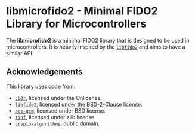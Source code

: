 # libmicrofido2 - Minimal FIDO2 Library for Microcontrollers

The **libmicrofido2** is a minimal FIDO2 library that is designed to be used in microcontrollers.
It is heavily inspired by the [`libfido2`](https://github.com/Yubico/libfido2) and aims to have a similar API.

## Acknowledgements

This library uses code from:

- [`cb0r`](https://github.com/quartzjer/cb0r), licensed under the Unlicense.
- [`libfido2`](https://github.com/Yubico/libfido2), licensed under the BSD-2-Clause license.
- [`aes-gcm`](https://github.com/anibali/aes_gcm), licensed under BSD license.
- [`tinf`](https://github.com/jibsen/tinf), licensed under zlib license.
- [`crypto-algorithms`](https://github.com/B-Con/crypto-algorithms), public domain.
